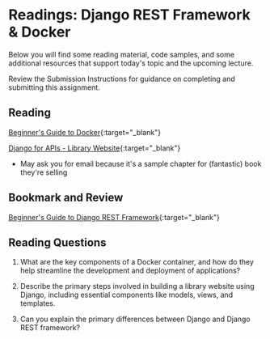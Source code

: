 # Readings: Django REST Framework & Docker

Below you will find some reading material, code samples, and some additional resources that support today's topic and the upcoming lecture.

Review the Submission Instructions for guidance on completing and submitting this assignment.

## Reading

[Beginner's Guide to Docker](https://wsvincent.com/beginners-guide-to-docker/){:target="_blank"}

<!-- Mix it up! Create the questions with pointed answers, fill in the blank, or opinion/open ended -->

[Django for APIs - Library Website](https://djangoforapis.com/library-website-and-api/){:target="_blank"}

- May ask you for email because it's a sample chapter for (fantastic) book they're selling

<!-- Mix it up! Create the questions with pointed answers, fill in the blank, or opinion/open ended -->

## Bookmark and Review

[Beginner's Guide to Django REST Framework](https://learndjango.com/tutorials/official-django-rest-framework-tutorial-beginners){:target="_blank"}

## Reading Questions
<!-- Written with help from ChatGPT -->

1. What are the key components of a Docker container, and how do they help streamline the development and deployment of applications?

1. Describe the primary steps involved in building a library website using Django, including essential components like models, views, and templates.

1. Can you explain the primary differences between Django and Django REST framework?
